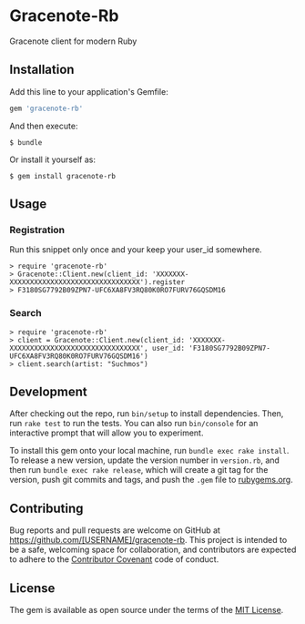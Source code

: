 # Gracenote-Rb

Gracenote client for modern Ruby

## Installation

Add this line to your application's Gemfile:

```ruby
gem 'gracenote-rb'
```

And then execute:

    $ bundle

Or install it yourself as:

    $ gem install gracenote-rb

## Usage

### Registration

Run this snippet only once and your keep your user_id somewhere.

```
> require 'gracenote-rb'
> Gracenote::Client.new(client_id: 'XXXXXXX-XXXXXXXXXXXXXXXXXXXXXXXXXXXXXXXX').register
> F3180SG7792B09ZPN7-UFC6XA8FV3RQ80K0RO7FURV76GQSDM16
```

### Search

```
> require 'gracenote-rb'
> client = Gracenote::Client.new(client_id: 'XXXXXXX-XXXXXXXXXXXXXXXXXXXXXXXXXXXXXXXX', user_id: 'F3180SG7792B09ZPN7-UFC6XA8FV3RQ80K0RO7FURV76GQSDM16')
> client.search(artist: "Suchmos")
```

## Development

After checking out the repo, run `bin/setup` to install dependencies. Then, run `rake test` to run the tests. You can also run `bin/console` for an interactive prompt that will allow you to experiment.

To install this gem onto your local machine, run `bundle exec rake install`. To release a new version, update the version number in `version.rb`, and then run `bundle exec rake release`, which will create a git tag for the version, push git commits and tags, and push the `.gem` file to [rubygems.org](https://rubygems.org).

## Contributing

Bug reports and pull requests are welcome on GitHub at https://github.com/[USERNAME]/gracenote-rb. This project is intended to be a safe, welcoming space for collaboration, and contributors are expected to adhere to the [Contributor Covenant](http://contributor-covenant.org) code of conduct.


## License

The gem is available as open source under the terms of the [MIT License](http://opensource.org/licenses/MIT).
